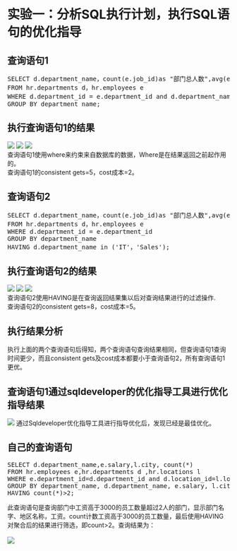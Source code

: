 # 实验一：分析SQL执行计划，执行SQL语句的优化指导
## 查询语句1
<pre>
SELECT d.department_name，count(e.job_id)as "部门总人数",avg(e.salary)as "平均工资"
FROM hr.departments d，hr.employees e
WHERE d.department_id = e.department_id and d.department_name in ('IT'，'Sales')
GROUP BY department_name;
</pre>
## 执行查询语句1的结果
![](https://github.com/llwaves/oracle/blob/master/test1/sql1.PNG)
![](https://github.com/llwaves/oracle/blob/master/test1/sql1_3.PNG)
![](https://github.com/llwaves/oracle/blob/master/test1/sql1_1.PNG)</br>
查询语句1使用where来约束来自数据库的数据，Where是在结果返回之前起作用的。</br>
查询语句1的consistent gets=5，cost成本=2。
## 查询语句2
<pre>
SELECT d.department_name，count(e.job_id)as "部门总人数",avg(e.salary)as "平均工资"
FROM hr.departments d，hr.employees e
WHERE d.department_id = e.department_id
GROUP BY department_name
HAVING d.department_name in ('IT'，'Sales');</pre>
## 执行查询语句2的结果
![](https://github.com/llwaves/oracle/blob/master/test1/sql2.PNG)
![](https://github.com/llwaves/oracle/blob/master/test1/sql2_2.PNG)
![](https://github.com/llwaves/oracle/blob/master/test1/sql2_1.PNG)</br>
查询语句2使用HAVING是在查询返回结果集以后对查询结果进行的过滤操作.</br>
查询语句2的consistent gets=8，cost成本=5。
## 执行结果分析
执行上面的两个查询语句后得知，两个查询语句查询结果相同，但查询语句1查询时间更少，而且consistent gets及cost成本都要小于查询语句2，所有查询语句1更优。
## 查询语句1通过sqldeveloper的优化指导工具进行优化指导结果
![](https://github.com/llwaves/oracle/blob/master/test1/sql1_2.PNG)
通过Sqldeveloper优化指导工具进行指导优化后，发现已经是最佳优化。
## 自己的查询语句
<pre>
SELECT d.department_name,e.salary,l.city, count(*) 
FROM hr.employees e,hr.departments d ,hr.locations l
WHERE e.department_id=d.department_id and d.location_id=l.location_id and e.salary>3000
GROUP BY department_name, d.department_name, e.salary, l.city
HAVING count(*)>2;
</pre>
此查询语句是查询部门中工资高于3000的员工数量超过2人的部门，显示部门名字、地区名称，工资。count计数工资高于3000的员工数量，最后使用HAVING对聚合后的结果进行筛选，即count>2。查询结果为：</br></br>
![](https://github.com/llwaves/oracle/blob/master/test1/sql3.PNG)

